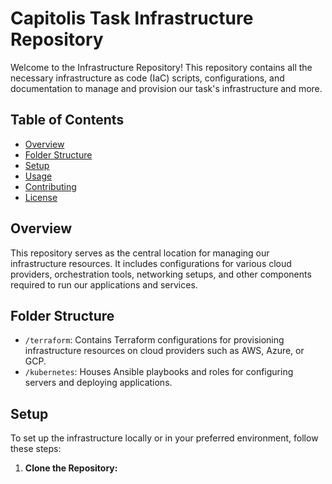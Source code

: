 # Capitolis Task Infrastructure Repository

Welcome to the Infrastructure Repository! This repository contains all the necessary infrastructure as code (IaC) scripts, configurations, and documentation to manage and provision our task's infrastructure and more.

## Table of Contents

- [Overview](#overview)
- [Folder Structure](#folder-structure)
- [Setup](#setup)
- [Usage](#usage)
- [Contributing](#contributing)
- [License](#license)

## Overview

This repository serves as the central location for managing our infrastructure resources. It includes configurations for various cloud providers, orchestration tools, networking setups, and other components required to run our applications and services.

## Folder Structure

- `/terraform`: Contains Terraform configurations for provisioning infrastructure resources on cloud providers such as AWS, Azure, or GCP.
- `/kubernetes`: Houses Ansible playbooks and roles for configuring servers and deploying applications.

## Setup

To set up the infrastructure locally or in your preferred environment, follow these steps:

1. **Clone the Repository:** 
